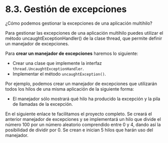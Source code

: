 # 8.3. Gestión de excepciones

 ¿Cómo podemos gestionar la excepciones de una aplicación multihilo?

 Para gestionar las excepciones de una aplicación multihilo puedes utilizar el método uncaughtExceptionHandler\(\) de la clase thread, que permite definir un manejador de excepciones.

 Para **crear un manejador de excepciones** haremos lo siguiente:

* Crear una clase que implemente la interfaz `thread.UncaughtExceptionHandler`.
* Implementar el método `uncaughtException()`.

 Por ejemplo, podemos crear un manejador de excepciones que utilizarán todos los hilos de una misma aplicación de la siguiente forma:

* El manejador sólo mostrará qué hilo ha producido la excepción y la pila de llamadas de la excepción.

 En el siguiente enlace te facilitamos el proyecto completo. Se creará el anterior manejador de excepciones y se implementará un hilo que divide el número 100 por un número aleatorio comprendido entre 0 y 4, dando así la posibilidad de dividir por 0. Se crean e inician 5 hilos que harán uso del manejador.

